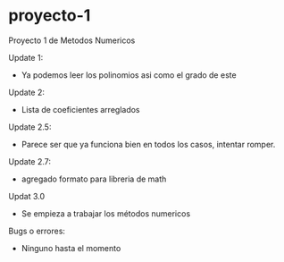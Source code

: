 # proyecto-1
Proyecto 1 de Metodos Numericos

Update 1:
  - Ya podemos leer los polinomios asi como el grado de este
  
Update 2:
  - Lista de coeficientes arreglados
  
Update 2.5:
- Parece ser que ya funciona bien en todos los casos, intentar romper.

Update 2.7:
 - agregado formato para libreria de math

Updat 3.0
  - Se empieza a trabajar los métodos numericos
  
Bugs o errores:
  - Ninguno hasta el momento
